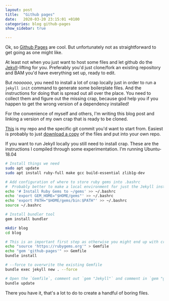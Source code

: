 ```yaml
---
layout: post
title:  "Github pages"
date:   2020-03-20 23:15:01 +0100
categories: blog github-pages
show_sidebar: true

---
```


Ok, so [Github Pages][gh-pages] are cool. But unfortunately not as straightforward to get going as one might like.

At least not when you just want to host some files and let github do the [Jekyll][gh-jekyll]-lifting for you.
Preferably you'd just clone/fork an existing repository and BAM you'd have everything set up, ready to edit.

But _noooooo_, you need to install a lot of crap locally just in order to run a `jekyll init` command to generate some boilerplate files.
And the instructions for doing that is spread out all over the place. You need to collect them and figure out the missing crap,
 because god help you if you happen to get the wrong version of a dependency installed!

For the convenience of myself and others, I'm writing this blog post and linking a version of my own crap that is ready to be cloned.

[This][bare-jekyll] is my repo and the specific git commit you'd want to start from.
Easiest is probably to just [download a copy][bare-export] of the files and put into your own repo.

If you want to run Jekyll locally you still need to install crap.
These are the instructions I compiled through some experimentation.
I'm running Ubuntu-18.04

```bash
# Install things we need
sudo apt update
sudo apt install ruby-full make gcc build-essential zlib1g-dev

# Add configuration of where to store ruby gems into .bashrc
#  Probably better to make a local environment for just the Jekyll instance tho.
echo '# Install Ruby Gems to ~/gems' >> ~/.bashrc
echo 'export GEM_HOME="$HOME/gems"' >> ~/.bashrc
echo 'export PATH="$HOME/gems/bin:$PATH"' >> ~/.bashrc
source ~/.bashrc

# Install bundler tool
gem install bundler

mkdir blog
cd blog

# This is an important first step as otherwise you might end up with crappy version problems
echo "source 'https://rubygems.org'" > Gemfile
echo "gem 'github-pages'" >> Gemfile
bundle install

# --force to overwrite the existing Gemfile
bundle exec jekyll new . --force

# Open the `Gemfile`, comment out `gem "Jekyll"` and comment in `gem "github-pages"` as is instructed in the gemfile.
bundle update

```

There you have it, that's a lot to do to create a handful of boring files.

[gh-pages]: https://pages.github.com/
[gh-jekyll]: https://help.github.com/en/github/working-with-github-pages/setting-up-a-github-pages-site-with-jekyll

[bare-jekyll]: https://github.com/DrInfiniteExplorer/drinfiniteexplorer.github.io/tree/7b9d50b3f4fc6f51042776edb96079e3985e1715
[bare-export]: https://github.com/DrInfiniteExplorer/drinfiniteexplorer.github.io/archive/7b9d50b3f4fc6f51042776edb96079e3985e1715.zip
